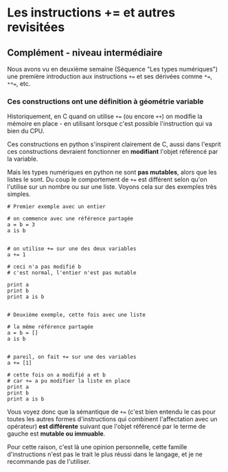 
# Les instructions += et autres revisitées

## Complément - niveau intermédiaire

Nous avons vu en deuxième semaine (Séquence "Les types numériques") une première
introduction aux instructions `+=` et ses dérivées comme `*=`, `**=`, etc.

### Ces constructions ont une définition à géométrie variable

Historiquement, en C quand on utilise `+=` (ou encore `++`) on modifie la
mémoire en place - en utilisant lorsque c'est possible l'instruction qui va bien
du CPU.

Ces constructions en python s'inspirent clairement de C, aussi dans l'esprit ces
constructions devraient fonctionner en **modifiant** l'objet référencé par la
variable.

Mais les types numériques en python ne sont **pas mutables**, alors que les
listes le sont. Du coup le comportement de `+=` est différent selon qu'on
l'utilise sur un nombre ou sur une liste. Voyons cela sur des exemples très
simples.


    # Premier exemple avec un entier
    
    # on commence avec une référence partagée
    a = b = 3
    a is b 


    # on utilise += sur une des deux variables
    a += 1
    
    # ceci n'a pas modifié b
    # c'est normal, l'entier n'est pas mutable
    
    print a
    print b
    print a is b


    # Deuxième exemple, cette fois avec une liste
    
    # la même référence partagée
    a = b = []
    a is b


    # pareil, on fait += sur une des variables
    a += [1]
    
    # cette fois on a modifié a et b
    # car += a pu modifier la liste en place
    print a
    print b
    print a is b

Vous voyez donc que la sémantique de `+=` (c'est bien entendu le cas pour toutes
les autres formes d'instructions qui combinent l'affectation avec un opérateur)
**est différente** suivant que l'objet référencé par le terme de gauche est
**mutable ou immuable**.

Pour cette raison, c'est là une opinion personnelle, cette famille
d'instructions n'est pas le trait le plus réussi dans le langage, et je ne
recommande pas de l'utiliser.
